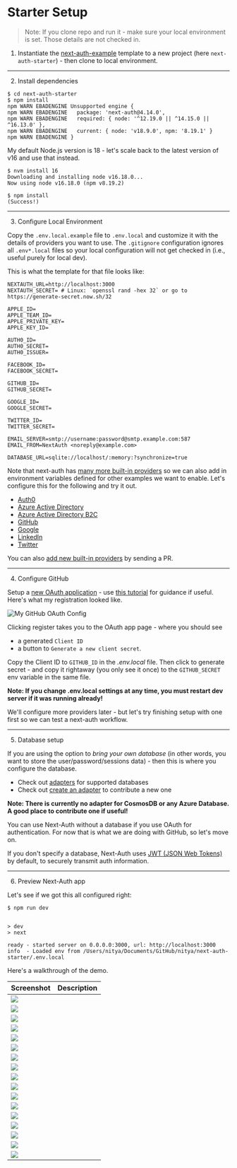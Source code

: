 # Starter Setup

> Note: If you clone repo and run it - make sure your local environment is set. Those details are not checked in.

1. Instantiate the [next-auth-example](https://github.com/nextauthjs/next-auth-example) template to a new project (here `next-auth-starter`) - then clone to local environment.

---

2. Install dependencies

```
$ cd next-auth-starter
$ npm install
npm WARN EBADENGINE Unsupported engine {
npm WARN EBADENGINE   package: 'next-auth@4.14.0',
npm WARN EBADENGINE   required: { node: '^12.19.0 || ^14.15.0 || ^16.13.0' },
npm WARN EBADENGINE   current: { node: 'v18.9.0', npm: '8.19.1' }
npm WARN EBADENGINE }
```

My default Node.js version is 18 - let's scale back to the latest version of v16 and use that instead.

```
$ nvm install 16
Downloading and installing node v16.18.0...
Now using node v16.18.0 (npm v8.19.2)

$ npm install     
(Success!)
```

---

3. Configure Local Environment


Copy the `.env.local.example` file to `.env.local` and customize it with the details of providers you want to use. The `.gitignore` configuration ignores all `.env*.local` files so your local configuration will not get checked in (i.e., useful purely for local dev).

This is what the template for that file looks like:

```
NEXTAUTH_URL=http://localhost:3000
NEXTAUTH_SECRET= # Linux: `openssl rand -hex 32` or go to https://generate-secret.now.sh/32

APPLE_ID=
APPLE_TEAM_ID=
APPLE_PRIVATE_KEY=
APPLE_KEY_ID=

AUTH0_ID=
AUTH0_SECRET=
AUTH0_ISSUER=

FACEBOOK_ID=
FACEBOOK_SECRET=

GITHUB_ID=
GITHUB_SECRET=

GOOGLE_ID=
GOOGLE_SECRET=

TWITTER_ID=
TWITTER_SECRET=

EMAIL_SERVER=smtp://username:password@smtp.example.com:587
EMAIL_FROM=NextAuth <noreply@example.com>

DATABASE_URL=sqlite://localhost/:memory:?synchronize=true

```

Note that next-auth has [many more built-in providers](https://next-auth.js.org/configuration/providers/oauth#built-in-providers) so we can also add in environment variables defined for other examples we want to enable. Let's configure this for the following and try it out. 
 - [Auth0](https://next-auth.js.org/providers/auth0)
 - [Azure Active Directory](https://next-auth.js.org/providers/azure-ad)
 - [Azure Active Directory B2C](https://next-auth.js.org/providers/azure-ad-b2c)
 - [GitHub](https://next-auth.js.org/providers/github)
 - [Google](https://next-auth.js.org/providers/google)
 - [LinkedIn](https://next-auth.js.org/providers/linkedin)
 - [Twitter](https://next-auth.js.org/providers/twitter)

You can also [add new built-in providers](https://next-auth.js.org/configuration/providers/oauth#adding-a-new-built-in-provider) by sending a PR.

---

4. Configure GitHub 

Setup a [new OAuth application](https://github.com/settings/applications/new) -  use [this tutorial](https://www.nextauth.org/add-github-authentication-to-nextjs) for guidance if useful. Here's what my registration looked like.

![My GitHub OAuth Config](./img/next-auth-github.png)

Clicking register takes you to the OAuth app page - where you should see  
- a generated `Client ID` 
- a button to `Generate a new client secret`.

Copy the Client ID to `GITHUB_ID` in the _.env.local_ file. Then click to generate secret - and copy it rightaway (you only see it once) to the `GITHUB_SECRET` env variable in the same file.

**Note: If you change .env.local settings at any time, you must restart dev server if it was running already!**

We'll configure more providers later - but let's try finishing setup with one first so we can test a next-auth workflow.

--- 

5. Database setup

If you are using the option to _bring your own database_ (in other words, you want to store the user/password/sessions data) - then this is where you configure the database.

 - Check out [adapters](https://next-auth.js.org/adapters/overview) for supported databases
 - Check out [create an adapter](https://next-auth.js.org/tutorials/creating-a-database-adapter) to contribute a new one


**Note: There is currently no adapter for CosmosDB or any Azure Database. A good place to contribute one if useful!**

You can use Next-Auth without a database if you use OAuth for authentication. For now that is what we are doing with GitHub, so let's move on.

If you don't specify a database, Next-Auth uses [JWT (JSON Web Tokens)](https://jwt.io/introduction) by default, to securely transmit auth information.

---

6. Preview Next-Auth app

Let's see if we got this all configured right:

```
$ npm run dev


> dev
> next

ready - started server on 0.0.0.0:3000, url: http://localhost:3000
info  - Loaded env from /Users/nitya/Documents/GitHub/nitya/next-auth-starter/.env.local
```

Here's a walkthrough of the demo.

| Screenshot | Description |
|:---|:--- |
|![](./img/next-auth-github.png) | |
|![](./img/next-auth-guest1-api.png) | |
|![](./img/next-auth-guest1-client.png) | |
|![](./img/next-auth-guest1-landing.png) | |
|![](./img/next-auth-guest1-protected.png) | |
|![](./img/next-auth-guest1-server.png) | |
|![](./img/next-auth-guest2-login.png) | |
|![](./img/next-auth-guest3-login-undefined.png) | |
|![](./img/next-auth-guest3-login-undefined.png) | |
|![](./img/next-auth-guest4-login-github.png) | |
|![](./img/next-auth-user1-landing.png) | |
|![](./img/next-auth-user2-client.png) | |
|![](./img/next-auth-user3-server.png) | |
|![](./img/next-auth-user4-protected.png) | |
|![](./img/next-auth-user5-api.png) | |
|![](./img/next-auth-user6-admin.png) | |
|![](./img/next-auth-user7-me.png) | |

